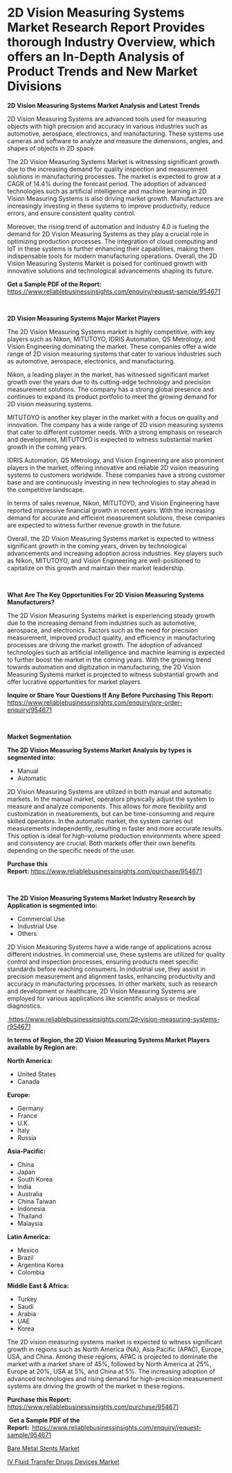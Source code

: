 <p><h1>2D Vision Measuring Systems Market Research Report Provides thorough Industry Overview, which offers an In-Depth Analysis of Product Trends and New Market Divisions</h1></p><p><strong>2D Vision Measuring Systems Market Analysis and Latest Trends</strong></p>
<p><p>2D Vision Measuring Systems are advanced tools used for measuring objects with high precision and accuracy in various industries such as automotive, aerospace, electronics, and manufacturing. These systems use cameras and software to analyze and measure the dimensions, angles, and shapes of objects in 2D space.</p><p>The 2D Vision Measuring Systems Market is witnessing significant growth due to the increasing demand for quality inspection and measurement solutions in manufacturing processes. The market is expected to grow at a CAGR of 14.4% during the forecast period. The adoption of advanced technologies such as artificial intelligence and machine learning in 2D Vision Measuring Systems is also driving market growth. Manufacturers are increasingly investing in these systems to improve productivity, reduce errors, and ensure consistent quality control.</p><p>Moreover, the rising trend of automation and Industry 4.0 is fueling the demand for 2D Vision Measuring Systems as they play a crucial role in optimizing production processes. The integration of cloud computing and IoT in these systems is further enhancing their capabilities, making them indispensable tools for modern manufacturing operations. Overall, the 2D Vision Measuring Systems Market is poised for continued growth with innovative solutions and technological advancements shaping its future.</p></p>
<p><strong>Get a Sample PDF of the Report:&nbsp;</strong> <a href="https://www.reliablebusinessinsights.com/enquiry/request-sample/954671">https://www.reliablebusinessinsights.com/enquiry/request-sample/954671</a></p>
<p>&nbsp;</p>
<p><strong>2D Vision Measuring Systems Major Market Players</strong></p>
<p><p>The 2D Vision Measuring Systems market is highly competitive, with key players such as Nikon, MITUTOYO, IDRIS Automation, QS Metrology, and Vision Engineering dominating the market. These companies offer a wide range of 2D vision measuring systems that cater to various industries such as automotive, aerospace, electronics, and manufacturing.</p><p>Nikon, a leading player in the market, has witnessed significant market growth over the years due to its cutting-edge technology and precision measurement solutions. The company has a strong global presence and continues to expand its product portfolio to meet the growing demand for 2D vision measuring systems.</p><p>MITUTOYO is another key player in the market with a focus on quality and innovation. The company has a wide range of 2D vision measuring systems that cater to different customer needs. With a strong emphasis on research and development, MITUTOYO is expected to witness substantial market growth in the coming years.</p><p>IDRIS Automation, QS Metrology, and Vision Engineering are also prominent players in the market, offering innovative and reliable 2D vision measuring systems to customers worldwide. These companies have a strong customer base and are continuously investing in new technologies to stay ahead in the competitive landscape.</p><p>In terms of sales revenue, Nikon, MITUTOYO, and Vision Engineering have reported impressive financial growth in recent years. With the increasing demand for accurate and efficient measurement solutions, these companies are expected to witness further revenue growth in the future.</p><p>Overall, the 2D Vision Measuring Systems market is expected to witness significant growth in the coming years, driven by technological advancements and increasing adoption across industries. Key players such as Nikon, MITUTOYO, and Vision Engineering are well-positioned to capitalize on this growth and maintain their market leadership.</p></p>
<p>&nbsp;</p>
<p><strong>What Are The Key Opportunities For 2D Vision Measuring Systems Manufacturers?</strong></p>
<p><p>The 2D Vision Measuring Systems market is experiencing steady growth due to the increasing demand from industries such as automotive, aerospace, and electronics. Factors such as the need for precision measurement, improved product quality, and efficiency in manufacturing processes are driving the market growth. The adoption of advanced technologies such as artificial intelligence and machine learning is expected to further boost the market in the coming years. With the growing trend towards automation and digitization in manufacturing, the 2D Vision Measuring Systems market is projected to witness substantial growth and offer lucrative opportunities for market players.</p></p>
<p><strong>Inquire or Share Your Questions If Any Before Purchasing This Report:</strong> <a href="https://www.reliablebusinessinsights.com/enquiry/pre-order-enquiry/954671">https://www.reliablebusinessinsights.com/enquiry/pre-order-enquiry/954671</a></p>
<p>&nbsp;</p>
<p><strong>Market Segmentation</strong></p>
<p><strong>The 2D Vision Measuring Systems Market Analysis by types is segmented into:</strong></p>
<p><ul><li>Manual</li><li>Automatic</li></ul></p>
<p><p>2D Vision Measuring Systems are utilized in both manual and automatic markets. In the manual market, operators physically adjust the system to measure and analyze components. This allows for more flexibility and customization in measurements, but can be time-consuming and require skilled operators. In the automatic market, the system carries out measurements independently, resulting in faster and more accurate results. This option is ideal for high-volume production environments where speed and consistency are crucial. Both markets offer their own benefits depending on the specific needs of the user.</p></p>
<p><strong>Purchase this Report:&nbsp;</strong><a href="https://www.reliablebusinessinsights.com/purchase/954671">https://www.reliablebusinessinsights.com/purchase/954671</a></p>
<p>&nbsp;</p>
<p><strong>The 2D Vision Measuring Systems Market Industry Research by Application is segmented into:</strong></p>
<p><ul><li>Commercial Use</li><li>Industrial Use</li><li>Others</li></ul></p>
<p><p>2D Vision Measuring Systems have a wide range of applications across different industries. In commercial use, these systems are utilized for quality control and inspection processes, ensuring products meet specific standards before reaching consumers. In industrial use, they assist in precision measurement and alignment tasks, enhancing productivity and accuracy in manufacturing processes. In other markets, such as research and development or healthcare, 2D Vision Measuring Systems are employed for various applications like scientific analysis or medical diagnostics.</p></p>
<p><a href="https://www.reliablebusinessinsights.com/2d-vision-measuring-systems-r954671">&nbsp;https://www.reliablebusinessinsights.com/2d-vision-measuring-systems-r954671</a></p>
<p><strong>In terms of Region, the 2D Vision Measuring Systems Market Players available by Region are:</strong></p>
<p>
    <p> <strong> North America: </strong>
        <ul>
            <li>United States</li>
            <li>Canada</li>
        </ul>
        </p> 
    <p> <strong> Europe: </strong>
        <ul>
            <li>Germany</li>
            <li>France</li>
            <li>U.K.</li>
            <li>Italy</li>
            <li>Russia</li>
        </ul>
        </p> 
    <p> <strong> Asia-Pacific: </strong>
        <ul>
            <li>China</li>
            <li>Japan</li>
            <li>South Korea</li>
            <li>India</li>
            <li>Australia</li>
            <li>China Taiwan</li>
            <li>Indonesia</li>
            <li>Thailand</li>
            <li>Malaysia</li>
        </ul>
        </p> 
    <p> <strong> Latin America: </strong>
        <ul>
            <li>Mexico</li>
            <li>Brazil</li>
            <li>Argentina Korea</li>
            <li>Colombia</li>
        </ul>
        </p> 
    <p> <strong> Middle East & Africa: </strong>
        <ul>
            <li>Turkey</li>
            <li>Saudi</li>
            <li>Arabia</li>
            <li>UAE</li>
            <li>Korea</li>
        </ul>
    </p>
    </p>
<p><p>The 2D vision measuring systems market is expected to witness significant growth in regions such as North America (NA), Asia Pacific (APAC), Europe, USA, and China. Among these regions, APAC is projected to dominate the market with a market share of 45%, followed by North America at 25%, Europe at 20%, USA at 5%, and China at 5%. The increasing adoption of advanced technologies and rising demand for high-precision measurement systems are driving the growth of the market in these regions.</p></p>
<p><strong>Purchase this Report: </strong><a href="https://www.reliablebusinessinsights.com/purchase/954671">https://www.reliablebusinessinsights.com/purchase/954671</a></p>
<p>&nbsp;<strong>Get a Sample PDF of the Report:&nbsp;&nbsp;</strong><a href="https://www.reliablebusinessinsights.com/enquiry/request-sample/954671">https://www.reliablebusinessinsights.com/enquiry/request-sample/954671</a></p>
<p><strong></strong></p>
<p><p><a href="https://view.publitas.com/reportprime-1/an-in-depth-analysis-of-the-global-bare-metal-stents-market-scope-and-its-rapid-growing-9-cagr-forcasted-for-period-from-2024-to-2031/">Bare Metal Stents Market</a></p><p><a href="https://github.com/emnqcawl19/Market-Research-Report-List-1/blob/main/iv-fluid-transfer-drugs-devices-market.md">IV Fluid Transfer Drugs Devices Market</a></p></p>